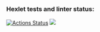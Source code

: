 ### Hexlet tests and linter status:
[![Actions Status](https://github.com/jobsrip/python-project-49/workflows/hexlet-check/badge.svg)](https://github.com/jobsrip/python-project-49/actions)
<a href="https://codeclimate.com/github/jobsrip/python-project-49/maintainability"><img src="https://api.codeclimate.com/v1/badges/2e8e6d60fe9584926578/maintainability" /></a>

